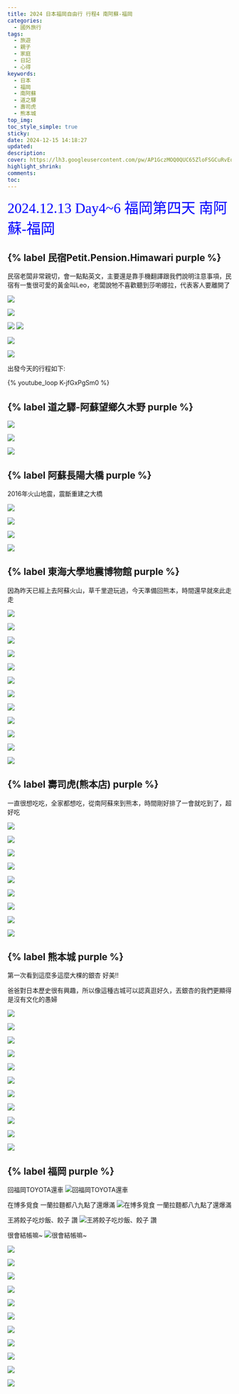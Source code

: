 ```yaml
---
title: 2024 日本福岡自由行 行程4 南阿蘇-福岡
categories:
  - 國外旅行
tags:
  - 旅遊
  - 親子
  - 家庭
  - 日記
  - 心得
keywords:
  - 日本
  - 福岡
  - 南阿蘇
  - 道之驛
  - 壽司虎
  - 熊本城
top_img:
toc_style_simple: true
sticky: 
date: 2024-12-15 14:18:27
updated:
description:
cover: https://lh3.googleusercontent.com/pw/AP1GczMOQ0QUC65ZloFSGCuRvEqIf2xOzfj3QTGM4iUXZQp6AX4vOl2QKJ67siMyJn57xn5UnLnQrvxUyOIb1fyf6eRPaNiOuGlttqR60T15i_HGhxSHnnA=w1920-h1080
highlight_shrink:
comments:
toc:
---
```


<font face="標楷體" color="blue" size="6px">2024.12.13 Day4~6 福岡第四天 南阿蘇-福岡</font>

## {% label 民宿Petit.Pension.Himawari purple %}

民宿老闆非常親切，會一點點英文，主要還是靠手機翻譯跟我們說明注意事項，民宿有一隻很可愛的黃金叫Leo，老闆說牠不喜歡聽到莎喲娜拉，代表客人要離開了

![](https://lh3.googleusercontent.com/pw/AP1GczNiBBg-DqHZV_b1d4AMMhdYMgiFl2h1wjuYMrz0Zatw_FAknbEq0uyqKEZ62sYP2UdYR6U3BDhoZcaBil-jZfwZjduEsianXhzNh6AeUzfwKxrDwuc=w1920-h1080)

![](https://lh3.googleusercontent.com/pw/AP1GczNSsUjw7q5xnshEJmImsZ1YJONBdEnXb7SCR6M_spaElLgVdG54FASJmDsEZZEvmWKL0ETFRutONKIenOrKjnM1ygIoI-TrGA1Eq-YjJkX7uqw530Q=w1920-h1080)

![](https://lh3.googleusercontent.com/pw/AP1GczNJKOwuj9cvIzboP6DhlzNfLM2IMRSHFTPOb-VIJfK0-SO4iodPG5e5Gd2zBPHY8yhKPmfuXrujiCjlQf2GyZMBt_ZeWYY83eO04BNcpDKuDWM_7To=w1920-h1080)
![](https://lh3.googleusercontent.com/pw/AP1GczMeLBn2oZIT-Q0_5LDqaCmYtm5HBkENz05-W71toaF1JVvXtejfyvP5c3agng3ELUHavy-VDyZNPfGmQSzBtKkakto481BF3Ftq2hp7bL_7ECMh4ZQ=w1920-h1080)

![](https://lh3.googleusercontent.com/pw/AP1GczMOQ0QUC65ZloFSGCuRvEqIf2xOzfj3QTGM4iUXZQp6AX4vOl2QKJ67siMyJn57xn5UnLnQrvxUyOIb1fyf6eRPaNiOuGlttqR60T15i_HGhxSHnnA=w1920-h1080)

![](https://lh3.googleusercontent.com/pw/AP1GczPGvCan4T50qfUyilxkYpO2RKJxo68YCBhlEfj7vX2LWVeZyyZuNcL2bfnYh-l46zffO26721ZXFAhItZ1Yx2mNJZd8EL9dIqzlTRl1nLQvaaxlBqg=w1920-h1080)

出發今天的行程如下:

{% youtube_loop K-jfGxPgSm0 %}

<!-- {% raw %}
<div class="video-container">
  <iframe
    src="https://www.youtube.com/embed/K-jfGxPgSm0?autoplay=1&loop=1&mute=1&playlist=K-jfGxPgSm0"
    frameborder="0"
    allow="autoplay; encrypted-media"
    allowfullscreen>
  </iframe>
</div>
{% endraw %} -->

## {% label 道之驛-阿蘇望鄉久木野 purple %}

![](https://lh3.googleusercontent.com/pw/AP1GczPESCGdOQLzMhYisIGtOR960_P7-LIbkzQIvdonv0OXSBFT17TQSzkQuVIVMVWdBib_SVnZ6hguilybbCVw6LkOJRLjtjaUHvwqJTeZYLfX_KErN4U=w1920-h1080)

![](https://lh3.googleusercontent.com/pw/AP1GczOaxxv9dfP8nVHVxzVIS8b1hyJIFJACUOGzC9ElBDpLbM8YuXfRqqb8Ps98dwws4FR7ZwfviJQ3bBsjjoHpo9Ivv0D6y_vysdVJdUp1i0Xvtq1GD3c=w1920-h1080)

![](https://lh3.googleusercontent.com/pw/AP1GczMECj6bktz69FXWVs2GLE1YvLsUiEV6mxZJwXb09_HUTcspbF1UDbPRtVwNqzKD1Rrqhskl1Z0d-ILuPVJRHSKhAZ8cT2c1G_wFibIxaSI0vWIEZNY=w1920-h1080)

## {% label 阿蘇長陽大橋 purple %}

2016年火山地震，震斷重建之大橋

![](https://lh3.googleusercontent.com/pw/AP1GczMLgTrMkSAWzCypwax2Bvza2RjyL2CXldu_vDbHr6SUdxOw4CK47Jy450dTTm0eNDUsx_X57c82wr71ULdwu8bJDShXsuhZU5zZZyi84Q0WRqvrEdw=w1920-h1080)

![](https://lh3.googleusercontent.com/pw/AP1GczPceqjflk6ExRwAQJ4cRc_KIaUUgY9ZmhU0J216HjkD7cQ3bIxBnZaH8_5O3nNk-mqfkWQdPDzX5e75sY-H8LwikOka2gFZK2_HZHIK4lKmwyXGtbE=w1920-h1080)

![](https://lh3.googleusercontent.com/pw/AP1GczPPQw33u5T7FlOC7HpapeeZXmbO-NGgPHOLcJycqqD61jxWYs5yDrjIMTkK3tOdnsAOZiGfDVne8V6jj-MTqHIFbKEn-6BTLkWQyoemxPvYrMA861c=w1920-h1080)

![](https://lh3.googleusercontent.com/pw/AP1GczOpAJoIMULVIlET_0gqruV17ncu_5erCWyDrk3S9vE0InxwUpk8gdiIHLQd9ddXG08Rvb6s4LTEDUSKqNWdinOfI3Y0zV0UKjv55_vE4YokyNVTINE=w1920-h1080)

## {% label 東海大學地震博物館 purple %}

因為昨天已經上去阿蘇火山，草千里遊玩過，今天準備回熊本，時間還早就來此走走

![](https://lh3.googleusercontent.com/pw/AP1GczPH6GTrFyAqSEfvCj_NZqAJjcF9xMkhv8mGbK6sIgJvPNdRRwyQFT5e0FUidvihfBhetg5G8SpDL-bQEeMmD-0PwPznixZSUE82oJS_AVcLKviQwus=w1920-h1080)

![](https://lh3.googleusercontent.com/pw/AP1GczO6qPJMYbt83_hVx42eDuaZ7hMbx8-JXaaWOjJ5-ieQmIfoHBp3c647JV2x_BnnZFY5hf5nvbonIs3FvPtZsyxb3P63FWoEf0t4dtgw3tMap4uwJ0o=w1920-h1080)

![](https://lh3.googleusercontent.com/pw/AP1GczPQm-M82o5M2052DIm_gEMN9jHInHAbzEedzs86s3G3iL3NsGmYo7w2vXM1uEQt2eUBXS3tppvqna3aZUL-RH35A9ictENW2aHiIVk0YevUkiCC6OI=w1920-h1080)

![](https://lh3.googleusercontent.com/pw/AP1GczPVpdC39Wtl5C7bXT6uA0I-RfPEIDGTkQ8GSsV5XtZxvKhMYXN3czo3siwZVwICfJWWjFhtykxo2KYqEBBZUTenk7C8YMp0yskZljldOR2YUlMj6QQ=w1920-h1080)

![](https://lh3.googleusercontent.com/pw/AP1GczOq0YNKf336F_3A6mWEOCwE4hraiHbG1oMaKQVCfaIVBdLp8gIuvLC6Qw67SoOs9jeyzCi2mOA96xNc_HD5a4Vwgyi4LO4SibL1C0P29_kMOyktu4w=w1920-h1080)

![](https://lh3.googleusercontent.com/pw/AP1GczPdQlApgm4dsY4Dnu8kotJY7qr5h8dLFjAUXz_i2xnPvmIcGGkbvRgtI0Rny-4XBLv5vWDAtkn16enH6pX-WSmd5rqhJuC5zPA4R5ezrx83YLi2ukU=w1920-h1080)

![](https://lh3.googleusercontent.com/pw/AP1GczN4PzNFB09BkRRH7aBBgdtbbU78ulH6Kxq5cVTxJ4IgC-yT_1eVE4tkzqkGqtCB_M6pxO-IHGlT47xew8rgYIUIwqCDTNpA_YOgjSuECM0MeVQkNeE=w1920-h1080)

![](https://lh3.googleusercontent.com/pw/AP1GczNI-q9Pdv-jSmVsIOIWPw-BowCJtjbyoOWA9-38oEjBQaRMJjNv9wvhVg8fWCJOcRD5Mik_h5w0txd3wae3ay5rWukJ1dGQ1R4iTuQWbqB93bRFFms=w1920-h1080)

![](https://lh3.googleusercontent.com/pw/AP1GczNb3Fjgiw2Z95Tb7JGDu85yf3QVTo9lhtMTkowQAKU0O3RgFckgvzxbDoB2xrEjw7ZOwSIYBQOCtm9wmBoA6gyNUSN8gZEgsPLezWlDDX6JrweRUPA=w1920-h1080)

![](https://lh3.googleusercontent.com/pw/AP1GczMAttA2uBn0XLY-t9zaWGLDjkKc8u-SBoJEQluaNVTz-Fqp-1ICy0OGPx8QKjbBNAeujrKQIw9B9N5YE5f4bG-YL96lRlTRrqO5zRlSyLq7R-hu3nc=w1920-h1080)

![](https://lh3.googleusercontent.com/pw/AP1GczNXK-5cPVKAWaN5vNkl9O6g01tZ6t-BTcmrBv_PAtVJxqVCvn5OUo_dJP_ByWV83JVyfFN6Rw2aftULOVSK8CxAcwxGESR02UmB71-Wb10nhZo5Zkg=w1920-h1080)

![](https://lh3.googleusercontent.com/pw/AP1GczNWNnJCrJj9vnXl4mtn-zy6yY67hqnZLu1yzOknf2cBN3jkX8T3T7yiyyDQScX5uO6dC5geNMHGXqAXWocCuDuS1JOg1uJ6JPaQR8dfGLy3J5VOCXg=w1920-h1080)

## {% label 壽司虎(熊本店) purple %}

一直很想吃吃，全家都想吃，從南阿蘇來到熊本，時間剛好排了一會就吃到了，超好吃

![](https://lh3.googleusercontent.com/pw/AP1GczMF_O0FdV-2YCiMorfxmgJcwZ0Egg8kPOMRIcpHBSzHAEaliXgDLTuqsg-a_2F5D-sbpJEw4UCkdtJHv9mVcLKKnEhCshjv3T3vwYaBTehoKu3mkiU=w1920-h1080)

![](https://lh3.googleusercontent.com/pw/AP1GczOrf78bKJ90aueKghpbiim0jFmR1y7z_KPMcBkomAtiAN_tnNp8vLEwEtajuqc3KvRUBu2UohZMNb7oph3rmyGYw8UOt7f_HqJXuCcP_g8HIFBkUh0=w1920-h1080)

![](https://lh3.googleusercontent.com/pw/AP1GczPb6Yp7vUnmP-Z4Pv2U25OPPzOMXoxnHlajxOjYl6Y8I-HlSL5loCMCuPkV9b14wMUcYHH9K9A_rWqRBylRPsnCEqsmfUGfIYcMXNN6VthAXH0wyP0=w1920-h1080)

![](https://lh3.googleusercontent.com/pw/AP1GczPVuYwHxNLuytHoGtpYIXitc5wCjDZhtJzyvK_DThVuI22cJeh-qMA21vSIJtk0OvVKQ2IlxcARKwNp1C4lLf6ySQfKSTHHW6iRGf793tlXj-YApnc=w1920-h1080)

![](https://lh3.googleusercontent.com/pw/AP1GczP9C6QaQX4Nh6-VU1gTeI-i-j6CEKvxM0p64tU0teBCzG9cqQqiSo9Jw8YHL6coHrufpHHpHvVEqXjecPr58I9B4cVFZCOPv9xI031lrLCMQIEu_YQ=w1920-h1080)

![](https://lh3.googleusercontent.com/pw/AP1GczNrEuYXNi-BrNnhciVBeV9J1_hZvfJzJ8CzNx1NNwnqE9KtOjXLXJd4jD6Z5aL9wrIV7Pbxahl2UhvGx7cABDff1q3jnpFYSvm0bNrFpcI2Jxa5wRo=w1920-h1080)

![](https://lh3.googleusercontent.com/pw/AP1GczMt0BCyzu-ODI0ZAf98yXI-k5msJy-gTBzv3VvH86QXg0HTxtq1snQGSiPzf239r4RkZ4nfFWaFAuICZrGoTOg5tTFeqtSHRpew1kdA_pqnMcmLIMc=w1920-h1080)

![](https://lh3.googleusercontent.com/pw/AP1GczMHgKjkecf3cwKSEvN65PNBYscFWKzi-khV4WKFIv0sUDyMbtK8fC3L0zpgXAx4JfUrUyG1xL3n3oLPU1VbyrHsXN-OEWgeU55GmyCoSTcm90seV8M=w1920-h1080)

![](https://lh3.googleusercontent.com/pw/AP1GczPla6HC7dmLrO_S3AG8pGhN2uPtkFP3DvYvnvjhkruUD5hF7PT8XUhnmRj7mBEEu0jip1V5SfYSUQUDihyPxIhHmAw23et3om5cjEnVHFKawk6SHRg=w1920-h1080)

## {% label 熊本城 purple %}

第一次看到這麼多這麼大棵的銀杏 好美!!

爸爸對日本歷史很有興趣，所以像這種古城可以認真逛好久，丟銀杏的我們更顯得是沒有文化的愚婦

![](https://lh3.googleusercontent.com/pw/AP1GczPWhhEK_kx4Ac-6HeT17WG39C6Z_WaipKvjclNDFxvJMcREVFvDoVfxUFGx3OpoDeoXeZBrn06t7DW4odf226JDok73ZY1YBO8B9W8Pv4vw3g6bH7E=w1920-h1080)

![](https://lh3.googleusercontent.com/pw/AP1GczPLekr8RmTK1dfE84lFMo13aVE4lZ8DC1W4apqvpFoX6mGG6vEGATxMlPJZSEBAhvA4DWb-MoCJg5C3WvJdi50R7LLmaaK1XNc52Vw4UC1koLWjCs0=w1920-h1080)

![](https://lh3.googleusercontent.com/pw/AP1GczPMJLuinfeq6XOnvi7SSmjGCYnG-YP7iC6gCRn9FTrt8ryqkHZba7yl9jh_kZoEvWY4mpJgntb-6X2hYRv5nARih61eSAoJn2HHS7yZOLXvvsPlU80=w1920-h1080)

![](https://lh3.googleusercontent.com/pw/AP1GczPQIl8ogukH9q5p5YcX2Gl-uzOxtocJeXydZd62O_cvc9Is4iTGmbTZpQyIV-z3uoF-93cZ08nvFtrZUwPjoOxuRxVaXSgDHI-JXOXNZPcRr2EVYpg=w1920-h1080)

![](https://lh3.googleusercontent.com/pw/AP1GczPCJL30vC8Gotl-exif_g-CBdP8LLD2e0Ra_61rGbfXagII8IbygjJLnWtyEFjLqNhK7jPw-mS8BWAByegmrA-I7QKfyPE0UnIIiRcrZtR5x58Db8g=w1920-h1080)

![](https://lh3.googleusercontent.com/pw/AP1GczNBGgAkrScnW-rluWD2rXW12f2JlNPj4bver0M3kmThWf2bf1rldkCVgOjkkX0DgzPOcFpdWP4BdPCRx30IRGyYiBtiffkJ-RDybNJl1IljKhC1h-0=w1920-h1080)

![](https://lh3.googleusercontent.com/pw/AP1GczPXwvSjdwQ9fr3d7pA9hRye9EykDiurxNaYGc5aWJz0BuwYBaPHGRAX0koDtUq3nDxJYORzj5DBxrJKE4K43WYJFyyXpr0KjGSMxoZTkJtuoROC34s=w1920-h1080)

![](https://lh3.googleusercontent.com/pw/AP1GczOT2yMlqXyXjeVs3JbwG5AKyt-TMqg42j68oNPW5ZQMYaMxB-yD8HxIbvQL2cGLXdOI6r8-F6V7Sow8i1TeObfgvNr3O3xVOx9UAfY6m4KlHiZkOjg=w1920-h1080)

![](https://lh3.googleusercontent.com/pw/AP1GczMN_04B2ox6EhUwAVwlmYeCR2BLbTzbVUGp29xbMBwnoKVX07mNHh44j_JBtkTfBE9hNXKNLKG-srV_P5-cLCXHnk43smUH-xdTD7aM_NnDsQFR7sc=w1920-h1080)

![](https://lh3.googleusercontent.com/pw/AP1GczPVwOPzVGYzY8HeDD62w6y1No4PomicFpC73ge1ZhCR3G-Yrk93wZ_yJdbWnaLpBLmLI3vDofp2F_gTJjLS8aOjPfl_FYdnR5ZxDb1b3-wy5rCkIQA=w1920-h1080)

![](https://lh3.googleusercontent.com/pw/AP1GczMwkJDHrhDO4HBpJ2VDYqOc3o5sIbLzmEWhLqL436EBrZwY_VfFRZmpHoWRjpCKrUxknsfHwoBRnsmgOxUx6uycv3757sEzypGuKNEyD0PLORaveoE=w1920-h1080)

## {% label 福岡 purple %}

回福岡TOYOTA還車
![回福岡TOYOTA還車](https://lh3.googleusercontent.com/pw/AP1GczP7b2Wjwebiz_8oh7heKuSi-_naaVkuFysLLcAm-0J85KAcXWnH3u9jr99ZO9NutV8dU4e_DDIVcuro1wHBj_QWluRPFaACERaQyz2tiSWnavJonxI=w1920-h1080)

在博多覓食 一蘭拉麵都八九點了還爆滿
![在博多覓食 一蘭拉麵都八九點了還爆滿](https://lh3.googleusercontent.com/pw/AP1GczPPE28cMa4qYJRy5EsyGeuXpnCZrJRmrqUCzYUPR-nGkwtkHpL312ktap-XTYrc2lbMPymYM3t8h_ill87y3j8XOMm3FFpHYxvAsAzzFMy1SUksLXk=w1920-h1080)

王將餃子吃炒飯、餃子 讚
![王將餃子吃炒飯、餃子 讚](https://lh3.googleusercontent.com/pw/AP1GczMu8Itl0p8SZe2xkIKpKMnHd451Mq70hNk2bXrCCBvCCaynC2OwtoAbWM-WzCwDsrvVoWYSOM67iVfb_e_piRlvRuCoRuvE9fWPcaBFM9kOt_fA4uI=w1920-h1080)

很會結帳嘛~
![很會結帳嘛~](https://lh3.googleusercontent.com/pw/AP1GczO1Z9V_MG6kRKlXCtDMBqvN2TL5OykZ802AnsGYPXvzTW2XkKvuTaNbfp3lFR1jc9HzReclIWOuUwNT5Z4TJk99MdxyCvW0Bd3g77Ksw6J8UfIczx0=w1920-h1080)

![](https://lh3.googleusercontent.com/pw/AP1GczNhUs--KKSF_IEvj6Gu0wF-wfhly2g4NKkswoWqFnq2APoPzgBg-FIjVR-udFx6jrDd7xnzUZLe7IU_4xNdcHULT43muMSbXcOMUxhu4QL95TJWcas=w1920-h1080)

![](https://lh3.googleusercontent.com/pw/AP1GczOIeB3lNOCr_XZWHgkJd567GXebbhnzbwedjplEYc7Il7p6egQwjArMXixP5FeHSKprN-E7PU62oH0Lr6G2_8vLQ-AKl03wnK0gmWWaqz2RAUK_uI4=w1920-h1080)

![](https://lh3.googleusercontent.com/pw/AP1GczMTM3pwuhNMz0cgqPT7GavDaPcY9m6sV24X2o_wkPI1LSOnTx5snYvgUDymY1sg9aKbM5nOhvmiWU1WEi0JeTqweQg0YKtsNLkRb84cmalcbecDc-M=w1920-h1080)

![](https://lh3.googleusercontent.com/pw/AP1GczMeijGilgVs6ug7G4J2iaeRLrKE2H7IUSTOO_QkF1og99XJKo6kEygHiEDGPNlyBGO-BCuY9a7vJaroQ0o5jRUGnrIWQLYXa_H_uoUjTzB2aV8YLMM=w1920-h1080)

![](https://lh3.googleusercontent.com/pw/AP1GczOLm455rVBefnv6ZL0NGQr-PMBcdVcz0570JtQ4GvFsz4cphyoGand6e_68_D8GkmlwG5VHSlAFStyAqbBNTfaUasmfKzwEulFZdt7tHoc1cd7Xaqo=w1920-h1080)

![](https://lh3.googleusercontent.com/pw/AP1GczO-7fGuuWEqQ8RCOO0lIhnkRH23GFWfypcofg9H0xn9CtgPcTF68GT3Z6H0aatzO4QkblvnvIjBN2_7nzrnDk8dq90fV2EyShndCQKqmO86NwyW4yU=w1920-h1080)

![](https://lh3.googleusercontent.com/pw/AP1GczMHPRPpPTI7lBPjKunhSHAfH12Q5L6lEq6UgAlxQjY7rl1wxwHrwRRLElU9ksVGq-l4AHkSpLr1nH2xh-Pl1-SJBPXEnzQ1ps4F2WX6T3H8SOBaXr0=w1920-h1080)

![](https://lh3.googleusercontent.com/pw/AP1GczPnNHnCDNv5bxqfbULFLleCEMeZlB7PTiu7IYWTvVykc3bviQxW5rnmPaO5XrW5Gw927IKGT3hkj5mugobqMeBbUFNdHSrBtSOItEckJb5V48QJqOk=w1920-h1080)

![](https://lh3.googleusercontent.com/pw/AP1GczPodTWN44w_kCnUS_dbKD04d8bGYx5liAbrfJKHqsKs3IQdEPRGikrJOCwUPHFvVe9c5fTEKN5BJI8h_735TtzLEIkBs7CoULNFRIbUpagHrS9OBEw=w1920-h1080)

![](https://lh3.googleusercontent.com/pw/AP1GczM1tNzEve3D6AwuMZQcYpT4c2rwwygtYWubQExGzyGFh2zWfriM822VLw8UCkwg45K9E72vCyQBDFhTWI3A_W9PiIu4cpgeCOMrpD6nuZ_7I1ciKqw=w1920-h1080)

![](https://lh3.googleusercontent.com/pw/AP1GczP5SU8UBda38zc5Sq5yqPXLrXSwygRZUW1bCnh7KwdbacsAty9ufs-_zWvXtBUxdGgq4hRG3TIX9kYUSUPlwTwl5HIrEJT7mkUzB6z6zUYHOyLc0S8=w1920-h1080)
